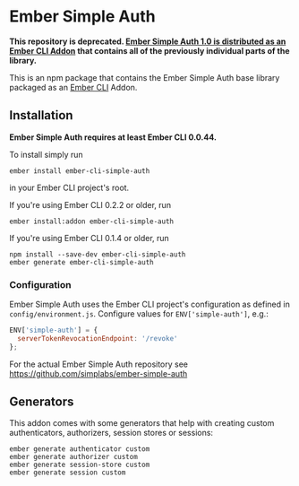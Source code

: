 #  Ember Simple Auth

__This repository is deprecated. [Ember Simple Auth 1.0 is distributed as an
Ember CLI Addon](https://github.com/simplabs/ember-simple-auth) that contains
all of the previously individual parts of the library.__

This is an npm package that contains the Ember Simple Auth base library
packaged as an [Ember CLI](https://github.com/stefanpenner/ember-cli) Addon.

## Installation

**Ember Simple Auth requires at least Ember CLI 0.0.44.**

To install simply run

```
ember install ember-cli-simple-auth
```

in your Ember CLI project's root.

If you're using Ember CLI 0.2.2 or older, run

```
ember install:addon ember-cli-simple-auth
```

If you're using Ember CLI 0.1.4 or older, run

```
npm install --save-dev ember-cli-simple-auth
ember generate ember-cli-simple-auth
```

### Configuration

Ember Simple Auth uses the Ember CLI project's configuration as defined in
`config/environment.js`. Configure values for `ENV['simple-auth']`, e.g.:

```js
ENV['simple-auth'] = {
  serverTokenRevocationEndpoint: '/revoke'
};
```

For the actual Ember Simple Auth repository see
https://github.com/simplabs/ember-simple-auth

## Generators

This addon comes with some generators that help with creating custom
authenticators, authorizers, session stores or sessions:

```
ember generate authenticator custom
ember generate authorizer custom
ember generate session-store custom
ember generate session custom
```
